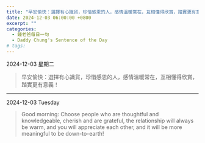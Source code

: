 ```yaml
---
title: "早安愉快：選擇有心識貨，珍惜感恩的人，感情溫暖常在，互相懂得欣賞，踏實更有意義！ <br> Good morning: Choose people who are thoughtful and knowledgeable, cherish and are grateful, the relationship will always be warm, and you will appreciate each other, and it will be more meaningful to be down-to-earth!"
date: 2024-12-03 06:00:00 +0800
excerpt: ""
categories:
  - 鍾老爸每日一句
  - Daddy Chung's Sentence of the Day
# tags:
---
```


2024-12-03 星期二

> 早安愉快：選擇有心識貨，珍惜感恩的人，感情溫暖常在，互相懂得欣賞，踏實更有意義！

---

2024-12-03 Tuesday

> Good morning: Choose people who are thoughtful and knowledgeable, cherish and are grateful, the relationship will always be warm, and you will appreciate each other, and it will be more meaningful to be down-to-earth!
